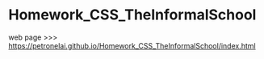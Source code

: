# Homework_CSS_TheInformalSchool
web page >>> https://petronelai.github.io/Homework_CSS_TheInformalSchool/index.html
